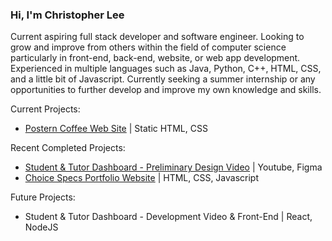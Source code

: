 ### Hi, I'm Christopher Lee

Current aspiring full stack developer and software engineer. Looking to grow and improve from others within the field of computer science particularly in front-end, back-end, website, or web app development. Experienced in multiple languages such as Java, Python, C++, HTML, CSS, and a little bit of Javascript. Currently seeking a summer internship or any opportunities to further develop and improve my own knowledge and skills.

Current Projects:
* [Postern Coffee Web Site](https://christophermlee2.github.io/posternCoffeeSite/ "Postern Coffee Web Site") | Static HTML, CSS

Recent Completed Projects:
* [Student & Tutor Dashboard - Preliminary Design Video](https://youtu.be/XUDrSpBgjB0 "Student & Tutor Dashboard - Preliminary Design Video title") | Youtube, Figma
* [Choice Specs Portfolio Website](https://www.choicespecs.com/ "Choice Specs Portfolio Website title") | HTML, CSS, Javascript

Future Projects:
* Student & Tutor Dashboard - Development Video & Front-End | React, NodeJS


